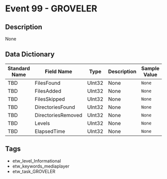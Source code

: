 # Event 99 - GROVELER

## Description
None

## Data Dictionary
|Standard Name|Field Name|Type|Description|Sample Value|
|---|---|---|---|---|
|TBD|FilesFound|UInt32|None|`None`|
|TBD|FilesAdded|UInt32|None|`None`|
|TBD|FilesSkipped|UInt32|None|`None`|
|TBD|DirectoriesFound|UInt32|None|`None`|
|TBD|DirectoriesRemoved|UInt32|None|`None`|
|TBD|Levels|UInt32|None|`None`|
|TBD|ElapsedTime|UInt32|None|`None`|

## Tags
* etw_level_Informational
* etw_keywords_mediaplayer
* etw_task_GROVELER